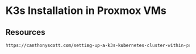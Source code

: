 # K3s Installation in Proxmox VMs
## Resources
```html
https://canthonyscott.com/setting-up-a-k3s-kubernetes-cluster-within-proxmox/
```
